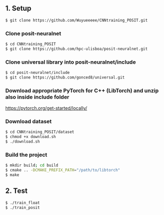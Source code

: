 ## 1. Setup
```bash
$ git clone https://github.com/Wuyueeeee/CNNtraining_POSIT.git
```
### Clone posit-neuralnet
```bash
$ cd CNNtraining_POSIT
$ git clone https://github.com/hpc-ulisboa/posit-neuralnet.git
```
### Clone universal library into posit-neuralnet/include
```bash
$ cd posit-neuralnet/include
$ git clone https://github.com/gonced8/universal.git
```
### Download appropriate PyTorch for C++ (LibTorch) and unzip also inside include folder
https://pytorch.org/get-started/locally/

### Download dataset
```bash
$ cd CNNtraining_POSIT/dataset
$ chmod +x download.sh
$ ./download.sh
```

### Build the project
```bash
$ mkdir build; cd build
$ cmake .. -DCMAKE_PREFIX_PATH="/path/to/libtorch"
$ make
```


## 2. Test
```bash
$ ./train_float
$ ./train_posit
```
